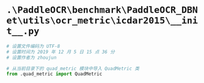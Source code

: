 # `.\PaddleOCR\benchmark\PaddleOCR_DBNet\utils\ocr_metric\icdar2015\__init__.py`

```py
# 设置文件编码为 UTF-8
# 设置时间为 2019 年 12 月 5 日 15 点 36 分
# 设置作者为 zhoujun

# 从当前目录下的 quad_metric 模块中导入 QuadMetric 类
from .quad_metric import QuadMetric
```
